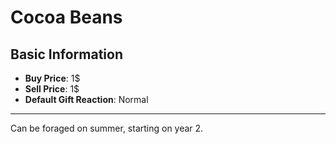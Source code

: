 # Cocoa Beans

## Basic Information

- **Buy Price**: 1$
- **Sell Price**: 1$
- **Default Gift Reaction**: Normal

---

Can be foraged on summer, starting on year 2.
